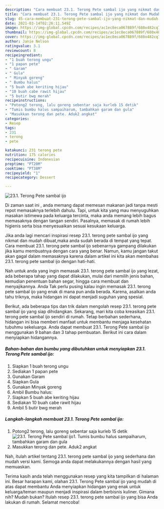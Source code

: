 ```yaml
---
description: "Cara membuat 23.1. Terong Pete sambal ijo yang nikmat dan Mudah Dibuat"
title: "Cara membuat 23.1. Terong Pete sambal ijo yang nikmat dan Mudah Dibuat"
slug: 45-cara-membuat-231-terong-pete-sambal-ijo-yang-nikmat-dan-mudah-dibuat
date: 2021-03-14T02:26:11.549Z
image: https://img-global.cpcdn.com/recipes/ac1ec8eca067889f/680x482cq70/231-terong-pete-sambal-ijo-foto-resep-utama.jpg
thumbnail: https://img-global.cpcdn.com/recipes/ac1ec8eca067889f/680x482cq70/231-terong-pete-sambal-ijo-foto-resep-utama.jpg
cover: https://img-global.cpcdn.com/recipes/ac1ec8eca067889f/680x482cq70/231-terong-pete-sambal-ijo-foto-resep-utama.jpg
author: Janie Nelson
ratingvalue: 3.1
reviewcount: 8
recipeingredient:
- "1 buah terong ungu"
- "1 papan pete"
- " Garam"
- " Gula"
- " Minyak goreng"
- " Bumbu halus"
- "5 buah abe keriting hijau"
- "10 buah cabe rawit hijau"
- "5 butir bwg merah"
recipeinstructions:
- "Potong2 terong, lalu goreng sebentar saja kurleb 15 detik"
- "Tumis bumbu halus sampaiharum, tambahkan garam dan gula"
- "Masukkan terong dan pete. Aduk2 angkat"
categories:
- Resep
tags:
- 231
- terong
- pete

katakunci: 231 terong pete 
nutrition: 175 calories
recipecuisine: Indonesian
preptime: "PT20M"
cooktime: "PT38M"
recipeyield: "1"
recipecategory: Dessert

---
```



![23.1. Terong Pete sambal ijo](https://img-global.cpcdn.com/recipes/ac1ec8eca067889f/680x482cq70/231-terong-pete-sambal-ijo-foto-resep-utama.jpg)

Di zaman  saat ini , anda memang dapat memesan makanan jadi tanpa mesti repot memasaknya terlebih dahulu. Tapi, untuk kita yang mau menyuguhkan masakan istimewa pada keluarga tercinta, maka anda memang lebih bagus memasaknya dengan tangan sendiri. Pasalnya, memasak di rumah lebih higienis serta bisa menyesuaikan sesuai kesukaan keluarga.

Jika anda lagi mencari inspirasi resep 23.1. terong pete sambal ijo yang nikmat dan mudah dibuat,maka anda sudah berada di tempat yang tepat. Cara membuat 23.1. terong pete sambal ijo  sebenarnya gampang dilakukan jika kamu membuatnya dengan cara yang benar. Namun, kamu jangan takut akan gagal dalam memasaknya 
karena dalam artikel ini kita akan membahas 23.1. terong pete sambal ijo dengan hati-hati.  



Nah untuk anda yang ingin memasak 23.1. terong pete sambal ijo yang lezat, ada beberapa tahap yang dapat dilakukan, mulai dari memilih jenis bahan, kemudian penentuan bahan segar, hingga cara membuat dan menyajikannya. Anda Tak perlu pusing kalau ingin memasak 23.1. terong pete sambal ijo yang enak di mana pun anda berada. Karena, asalkan anda  tahu triknya, maka hidangan ini dapat menjadi suguhan yang spesial.

Berikut, ada beberapa tips dan trik dalam mengolah resep 23.1. terong pete sambal ijo yang siap dihidangkan. Sekarang, mari kita coba kreasikan 23.1. terong pete sambal ijo sendiri di rumah. Tetap berbahan sederhana, hidangan ini bisa memberi manfaat untuk membantu menjaga kesehatan tubuhmu sekeluarga. Anda dapat membuat 23.1. Terong Pete sambal ijo menggunakan 9 bahan dan 3 tahap pembuatan. Berikut ini cara dalam menyiapkan hidangannya.

<!--inarticleads1-->

##### Bahan-bahan dan bumbu yang dibutuhkan untuk menyiapkan 23.1. Terong Pete sambal ijo:

1. Siapkan 1 buah terong ungu
1. Sediakan 1 papan pete
1. Gunakan  Garam
1. Siapkan  Gula
1. Gunakan  Minyak goreng
1. Ambil  Bumbu halus:
1. Siapkan 5 buah abe keriting hijau
1. Sediakan 10 buah cabe rawit hijau
1. Ambil 5 butir bwg merah




<!--inarticleads2-->

##### Langkah-langkah membuat 23.1. Terong Pete sambal ijo:

1. Potong2 terong, lalu goreng sebentar saja kurleb 15 detik
<img src="https://img-global.cpcdn.com/steps/785625722ff799fd/160x128cq70/231-terong-pete-sambal-ijo-langkah-memasak-1-foto.jpg" alt="23.1. Terong Pete sambal ijo">1. Tumis bumbu halus sampaiharum, tambahkan garam dan gula
1. Masukkan terong dan pete. Aduk2 angkat




Nah, itulah artikel tentang  23.1. terong pete sambal ijo  yang sederhana dan mudah versi kami. Semoga anda dapat melakukannya dengan hasil yang memuaskan. 

Terima kasih anda telah menggunakan resep yang kita tampilkan di halaman ini. Besar harapan kami, olahan  23.1. Terong Pete sambal ijo yang mudah di atas dapat membantu Anda menyiapkan hidangan yang enak untuk keluarga/teman maupun menjadi inspirasi dalam berbisnis kuliner. Gimana nih? Mudah bukan? Itulah resep 23.1. terong pete sambal ijo yang bisa Anda lakukan di rumah. Selamat mencoba!

